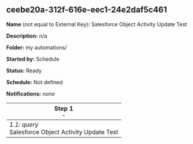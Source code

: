 ## ceebe20a-312f-616e-eec1-24e2daf5c461

**Name** (not equal to External Key)**:** Salesforce Object Activity Update Test

**Description:** n/a

**Folder:** my automations/

**Started by:** Schedule

**Status:** Ready

**Schedule:** Not defined

**Notifications:** _none_


| Step 1<br>_<small>-</small>_ |
| --- |
| _1.1: query_<br>Salesforce Object Activity Update Test |
